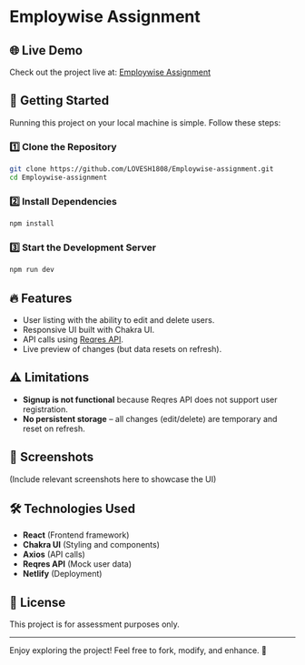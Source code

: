 # Employwise Assignment

## 🌐 Live Demo
Check out the project live at: [Employwise Assignment](https://peppy-melba-0e720f.netlify.app/)

## 🚀 Getting Started
Running this project on your local machine is simple. Follow these steps:

### 1️⃣ Clone the Repository
```sh
git clone https://github.com/LOVESH1808/Employwise-assignment.git
cd Employwise-assignment
```

### 2️⃣ Install Dependencies
```sh
npm install
```

### 3️⃣ Start the Development Server
```sh
npm run dev
```

## 🔥 Features
- User listing with the ability to edit and delete users.
- Responsive UI built with Chakra UI.
- API calls using [Reqres API](https://reqres.in/).
- Live preview of changes (but data resets on refresh).

## ⚠️ Limitations
- **Signup is not functional** because Reqres API does not support user registration.
- **No persistent storage** – all changes (edit/delete) are temporary and reset on refresh.

## 📸 Screenshots
(Include relevant screenshots here to showcase the UI)

## 🛠 Technologies Used
- **React** (Frontend framework)
- **Chakra UI** (Styling and components)
- **Axios** (API calls)
- **Reqres API** (Mock user data)
- **Netlify** (Deployment)

## 📜 License
This project is for assessment purposes only.

---

Enjoy exploring the project! Feel free to fork, modify, and enhance. 🚀

